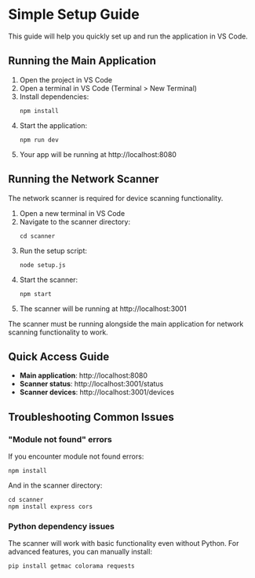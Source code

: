 
# Simple Setup Guide

This guide will help you quickly set up and run the application in VS Code.

## Running the Main Application

1. Open the project in VS Code
2. Open a terminal in VS Code (Terminal > New Terminal)
3. Install dependencies:
   ```
   npm install
   ```
4. Start the application:
   ```
   npm run dev
   ```
5. Your app will be running at http://localhost:8080

## Running the Network Scanner

The network scanner is required for device scanning functionality.

1. Open a new terminal in VS Code
2. Navigate to the scanner directory:
   ```
   cd scanner
   ```
3. Run the setup script:
   ```
   node setup.js
   ```
4. Start the scanner:
   ```
   npm start
   ```
5. The scanner will be running at http://localhost:3001

The scanner must be running alongside the main application for network scanning functionality to work.

## Quick Access Guide

- **Main application**: http://localhost:8080
- **Scanner status**: http://localhost:3001/status
- **Scanner devices**: http://localhost:3001/devices

## Troubleshooting Common Issues

### "Module not found" errors
If you encounter module not found errors:
```
npm install
```

And in the scanner directory:
```
cd scanner
npm install express cors
```

### Python dependency issues
The scanner will work with basic functionality even without Python.
For advanced features, you can manually install:
```
pip install getmac colorama requests
```
